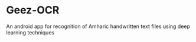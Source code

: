 # Geez-OCR
An android app for recognition of Amharic handwritten text files using deep learning techniques

